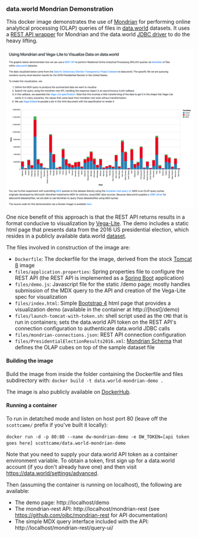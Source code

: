 ### data.world Mondrian Demonstration

This docker image demonstrates the use of [Mondrian](https://community.hitachivantara.com/docs/DOC-1009853) for performing
online analytical processing (OLAP) queries of files in [data.world](https://data.world/) datasets.  It uses a [REST API wrapper](https://github.com/ojbc/mondrian-rest)
for Mondrian and the data.world [JDBC driver](https://github.com/datadotworld/dw-jdbc) to do the heavy lifting.

<kbd><img src="screenshot.png" /></kbd>

One nice benefit of this approach is that the REST API returns results in a format conducive to visualization by
[Vega-Lite](https://vega.github.io/vega-lite/).  The demo includes a static html page that presents data from the 2016 US presidential election,
which resides in a publicly available data.world [dataset](https://data.world/data4democracy/election-transparency).

The files involved in construction of the image are:

* `Dockerfile`: The dockerfile for the image, derived from the stock [Tomcat 8](http://tomcat.apache.org/tomcat-8.5-doc/) image
* `files/application.properties`: Spring properties file to configure the REST API (the REST API is implemented as a [Spring Boot](http://spring.io/projects/spring-boot) application)
* `files/demo.js`: Javascript file for the static /demo page; mostly handles submission of the MDX query to the API and creation of the Vega-Lite spec for visualization
* `files/index.html`: Simple [Bootstrap 4](https://getbootstrap.com/) html page that provides a visualization demo (available in the container at http://[host]/demo)
* `files/launch-tomcat-with-token.sh`: shell script used as the `CMD` that is run in containers; sets the data.world API token on the REST API's connection configuration to authenticate
data.world JDBC calls
* `files/mondrian-connections.json`: REST API connection configuration
* `files/PresidentialElectionResults2016.xml`: [Mondrian Schema](https://mondrian.pentaho.com/head/documentation/schema.php) that defines the OLAP cubes on top of the sample dataset file

#### Building the image

Build the image from inside the folder containing the Dockerfile and files subdirectory with: `docker build -t data.world-mondrian-demo .`

The image is also publicly available on [DockerHub](https://hub.docker.com/r/scottcame/data.world-mondrian-demo/).

#### Running a container

To run in detatched mode and listen on host port 80 (leave off the `scottcame/` prefix if you've built it locally):

`docker run -d -p 80:80 --name dw-mondrian-demo -e DW_TOKEN=[api token goes here] scottcame/data.world-mondrian-demo`

Note that you need to supply your data.world API token as a container environment variable.  To obtain a token, first sign up for a data.world account (if you don't already have one)
and then visit https://data.world/settings/advanced.

Then (assuming the container is running on localhost), the following are available:

* The demo page:  http://localhost/demo
* The mondrian-rest API:  http://localhost/mondrian-rest (see https://github.com/ojbc/mondrian-rest for API documentation)
* The simple MDX query interface included with the API:  http://localhost/mondrian-rest/query-ui/
